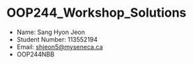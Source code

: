 # OOP244_Workshop_Solutions
- Name: Sang Hyon Jeon
- Student Number: 113552194
- Email: shjeon5@myseneca.ca
- OOP244NBB
